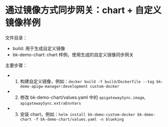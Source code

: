 # 通过镜像方式同步网关：chart + 自定义镜像样例

文件目录：
- build: 用于生成自定义镜像
- bk-demo-chart: chart 样例，使用生成的自定义镜像同步网关

主要步骤：
- 1. 构建自定义镜像，例如：`docker build -f build/Dockerfile --tag bk-demo-apigw-manager:development custom-docker`
- 2. 修改 bk-demo-chart/values.yaml 中的 `apigatewaySync.image`, `apigatewaySync.extraEnvVars`
- 3. 安装 chart，例如：`helm install bk-demo-custom-docker bk-demo-chart -f bk-demo-chart/values.yaml -n blueking`